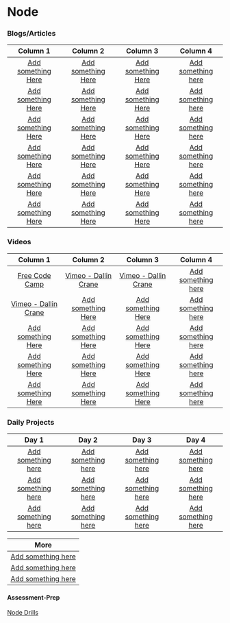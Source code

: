 # Node

### Blogs/Articles

|                      Column 1                      |                      Column 2                      |                      Column 3                      |                      Column 4                      |
|                 :---------------:                  |                 :---------------:                  |                 :---------------:                  |                 :---------------:                  |
| <a target="_blank" href="#">Add something Here</a> | <a target="_blank" href="#">Add something Here</a> | <a target="_blank" href="#">Add something Here</a> | <a target="_blank" href="#">Add something here</a> |
| <a target="_blank" href="#">Add something Here</a> | <a target="_blank" href="#">Add something Here</a> | <a target="_blank" href="#">Add something Here</a> | <a target="_blank" href="#">Add something here</a> |
| <a target="_blank" href="#">Add something Here</a> | <a target="_blank" href="#">Add something Here</a> | <a target="_blank" href="#">Add something Here</a> | <a target="_blank" href="#">Add something here</a> |
| <a target="_blank" href="#">Add something Here</a> | <a target="_blank" href="#">Add something Here</a> | <a target="_blank" href="#">Add something Here</a> | <a target="_blank" href="#">Add something here</a> |
| <a target="_blank" href="#">Add something Here</a> | <a target="_blank" href="#">Add something Here</a> | <a target="_blank" href="#">Add something Here</a> | <a target="_blank" href="#">Add something here</a> |
| <a target="_blank" href="#">Add something Here</a> | <a target="_blank" href="#">Add something Here</a> | <a target="_blank" href="#">Add something Here</a> | <a target="_blank" href="#">Add something here</a> |


### Videos

|                                 Column 1                                 |                                   Column 2                               |                                   Column 3                               |                      Column 4                      |
|                            :---------------:                             |                              :---------------:                           |                              :---------------:                           |                 :---------------:                  |
| <a target="_blank" href="https://goo.gl/3Wx96x">Free Code Camp</a>       | <a target="_blank" href="https://goo.gl/VTrxfG">Vimeo - Dallin Crane</a> | <a target="_blank" href="https://goo.gl/AfCbAc">Vimeo - Dallin Crane</a> | <a target="_blank" href="#">Add something here</a> |
| <a target="_blank" href="https://goo.gl/vubDqK">Vimeo - Dallin Crane</a> | <a target="_blank" href="#">Add something Here</a>                       | <a target="_blank" href="#">Add something Here</a>                       | <a target="_blank" href="#">Add something here</a> |
| <a target="_blank" href="#">Add something Here</a>                       | <a target="_blank" href="#">Add something Here</a>                       | <a target="_blank" href="#">Add something Here</a>                       | <a target="_blank" href="#">Add something here</a> |
| <a target="_blank" href="#">Add something Here</a>                       | <a target="_blank" href="#">Add something Here</a>                       | <a target="_blank" href="#">Add something Here</a>                       | <a target="_blank" href="#">Add something here</a> |
| <a target="_blank" href="#">Add something Here</a>                       | <a target="_blank" href="#">Add something Here</a>                       | <a target="_blank" href="#">Add something Here</a>                       | <a target="_blank" href="#">Add something here</a> |




### Daily Projects

|                                   Day 1                                 |                                     Day 2                             |                           Day 3                                       |                                 Day 4                                 |
|                                :-----------:                            |                                 :-----------:                         |                         :-----------:                                 |                             :-----------:                             |
| <a target="_blank" href="#">Add something here</a>                      | <a target="_blank" href="#">Add something here</a>                    | <a target="_blank" href="#">Add something here</a>                    | <a target="_blank" href="#">Add something here</a>                    |
| <a target="_blank" href="#">Add something here</a>                      | <a target="_blank" href="#">Add something here</a>                    | <a target="_blank" href="#">Add something here</a>                    | <a target="_blank" href="#">Add something here</a>                    |
| <a target="_blank" href="#">Add something here</a>                      | <a target="_blank" href="#">Add something here</a>                    | <a target="_blank" href="#">Add something here</a>                    | <a target="_blank" href="#">Add something here</a>                    |


|                                    More                                 |
|                                :-----------:                            |
| <a target="_blank" href="#">Add something here</a>                      |
| <a target="_blank" href="#">Add something here</a>                      |
| <a target="_blank" href="#">Add something here</a>                      |



#### Assessment-Prep
<a target="_blank" href="https://github.com/DevMountain/node-drills">Node Drills</a>